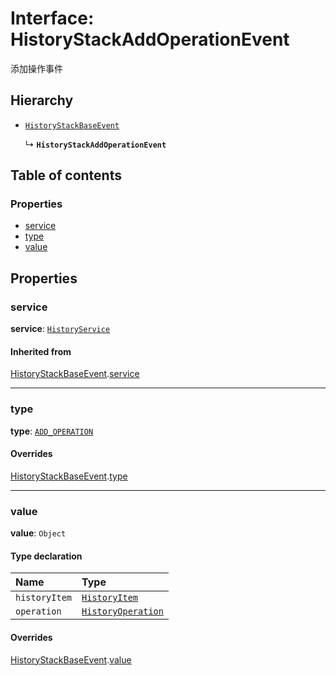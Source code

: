 # Interface: HistoryStackAddOperationEvent

添加操作事件

## Hierarchy

* [`HistoryStackBaseEvent`](/auto-docs/free-history-plugin/interfaces/HistoryStackBaseEvent.md)

  ↳ **`HistoryStackAddOperationEvent`**

## Table of contents

### Properties

* [service](/auto-docs/free-history-plugin/interfaces/HistoryStackAddOperationEvent.md#service)
* [type](/auto-docs/free-history-plugin/interfaces/HistoryStackAddOperationEvent.md#type)
* [value](/auto-docs/free-history-plugin/interfaces/HistoryStackAddOperationEvent.md#value)

## Properties

### service

**service**: [`HistoryService`](/auto-docs/free-history-plugin/classes/HistoryService.md)

#### Inherited from

[HistoryStackBaseEvent](/auto-docs/free-history-plugin/interfaces/HistoryStackBaseEvent.md).[service](/auto-docs/free-history-plugin/interfaces/HistoryStackBaseEvent.md#service)

***

### type

**type**: [`ADD_OPERATION`](/auto-docs/free-history-plugin/enums/HistoryStackChangeType.md#add_operation)

#### Overrides

[HistoryStackBaseEvent](/auto-docs/free-history-plugin/interfaces/HistoryStackBaseEvent.md).[type](/auto-docs/free-history-plugin/interfaces/HistoryStackBaseEvent.md#type)

***

### value

**value**: `Object`

#### Type declaration

| Name | Type |
| :------ | :------ |
| `historyItem` | [`HistoryItem`](/auto-docs/free-history-plugin/interfaces/HistoryItem.md) |
| `operation` | [`HistoryOperation`](/auto-docs/free-history-plugin/interfaces/HistoryOperation.md) |

#### Overrides

[HistoryStackBaseEvent](/auto-docs/free-history-plugin/interfaces/HistoryStackBaseEvent.md).[value](/auto-docs/free-history-plugin/interfaces/HistoryStackBaseEvent.md#value)

